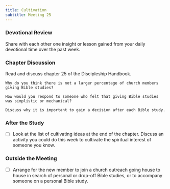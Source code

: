 ```yaml
---
title: Cultivation
subtitle: Meeting 25
---
```


### Devotional Review

Share with each other one insight or lesson gained from your daily devotional time over the past week.

### Chapter Discussion

Read and discuss chapter 25 of the Discipleship Handbook.

`Why do you think there is not a larger percentage of church members giving Bible studies?`

`How would you respond to someone who felt that giving Bible studies was simplistic or mechanical?`

`Discuss why it is important to gain a decision after each Bible study.`

### After the Study

- [ ] Look at the list of cultivating ideas at the end of the chapter. Discuss an activity you could do this week to cultivate the spiritual interest of someone you know.

### Outside the Meeting

- [ ] Arrange for the new member to join a church outreach going house to house in search of personal or drop-off Bible studies, or to accompany someone on a personal Bible study.